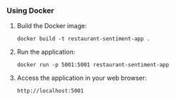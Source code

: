 ### Using Docker

1. Build the Docker image:
   ```
   docker build -t restaurant-sentiment-app .
   ```

2. Run the application:
   ```
   docker run -p 5001:5001 restaurant-sentiment-app
   ```

3. Access the application in your web browser:
   ```
   http://localhost:5001
   ```

